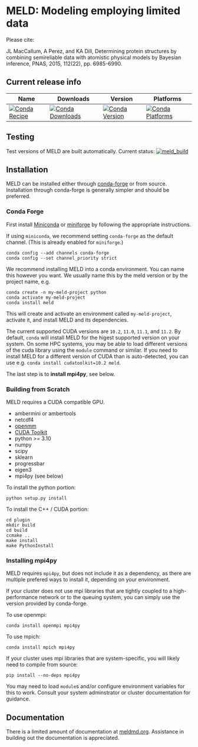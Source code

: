 # MELD: Modeling employing limited data

Please cite:

JL MacCallum, A Perez, and KA Dill, Determining protein structures by combining semireliable data
with atomistic physical models by Bayesian inference, PNAS, 2015, 112(22), pp. 6985-6990.

## Current release info

| Name | Downloads | Version | Platforms |
| --- | --- | --- | --- |
| [![Conda Recipe](https://img.shields.io/badge/recipe-meld-green.svg)](https://anaconda.org/conda-forge/meld) | [![Conda Downloads](https://img.shields.io/conda/dn/conda-forge/meld.svg)](https://anaconda.org/conda-forge/meld) | [![Conda Version](https://img.shields.io/conda/vn/conda-forge/meld.svg)](https://anaconda.org/conda-forge/meld) | [![Conda Platforms](https://img.shields.io/conda/pn/conda-forge/meld.svg)](https://anaconda.org/conda-forge/meld) |

## Testing

Test versions of MELD are built automatically. Current status:
[![meld_build](https://github.com/maccallumlab/meld/actions/workflows/CI.yml/badge.svg)](https://github.com/maccallumlab/meld/actions)


## Installation

MELD can be installed either through [conda-forge](https://conda-forge.org/) or from source. Installation through 
conda-forge is generally simpler and should be preferred.

### Conda Forge

First install [Miniconda](https://docs.conda.io/en/latest/miniconda.html#installing) or
[miniforge](https://github.com/conda-forge/miniforge) by following the appropriate instructions.

If using `miniconda`, we recommend setting `conda-forge` as the default channel. (This is already enabled for `miniforge`.)
```
conda config --add channels conda-forge 
conda config --set channel_priority strict
```

We recommend installing MELD into a conda environment. You can name this however you want. We usually name this by the
meld version or by the project name, e.g.
```
conda create -n my-meld-project python
conda activate my-meld-project
conda install meld
```

This will create and activate an environment called `my-meld-project`, activate it, and install MELD and its dependencies.

The current supported CUDA versions are `10.2`, `11.0`, `11.1`, and `11.2`. By default, `conda` will install MELD
for the higest supported version on your system. On some HPC systems, you may be able to load different versions of the cuda
library using the `module` command or similar. If you need to install MELD for a different version of CUDA than is
auto-detected, you can use e.g. `conda install cudatoolkit=10.2 meld`.

The last step is to **install mpi4py**, see below.

### Building from Scratch

MELD requires a CUDA compatible GPU.

* ambermini or ambertools
* netcdf4
* [openmm](https://github.com/pandegroup/openmm)
* [CUDA Toolkit](https://developer.nvidia.com/cuda-toolkit)
* python >= 3.10
* numpy
* scipy
* sklearn
* progressbar
* eigen3
* mpi4py (see below)

To install the python portion:
```
python setup.py install
```

To install the C++ / CUDA portion:
```
cd plugin
mkdir build
cd build
ccmake ..
make install
make PythonInstall
```

### Installing mpi4py

MELD requires `mpi4py`, but does not include it as a dependency, as there are multiple prefered ways to install
it, depending on your environment.

If your cluster does not use mpi libraries that are tightly coupled to a high-performance network or to the queuing system,
you can simply use the version provided by conda-forge.

To use openmpi:
```
conda install openmpi mpi4py
```
To use mpich:
```
conda install mpich mpi4py
```

If your cluster uses mpi libraries that are system-specific, you will likely need to compile from source:
```
pip install --no-deps mpi4py
```
You may need to load `module`s and/or configure environment variables for this to work. Consult your system adminstrator or
cluster documentation for guidance.

## Documentation

There is a limited amount of documentation at [meldmd.org](http://meldmd.org). Assistance in building out the documentation
is appreciated.
